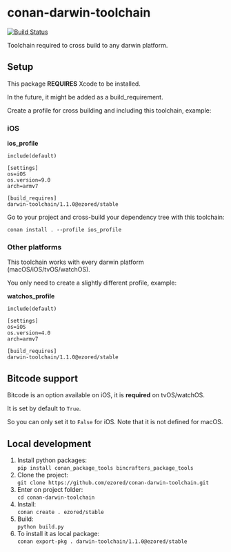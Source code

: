 
# conan-darwin-toolchain

[![Build Status](https://travis-ci.com/ezored/conan-darwin-toolchain.svg?branch=stable/1.1.0)](https://travis-ci.com/ezored/conan-darwin-toolchain)

Toolchain required to cross build to any darwin platform.

## Setup

This package **REQUIRES** Xcode to be installed.

In the future, it might be added as a build_requirement.

Create a profile for cross building and including this toolchain, example:

### iOS

**ios_profile**
    
```
include(default)

[settings]
os=iOS
os.version=9.0
arch=armv7

[build_requires]
darwin-toolchain/1.1.0@ezored/stable
```
    
Go to your project and cross-build your dependency tree with this toolchain:

`conan install . --profile ios_profile`

### Other platforms

This toolchain works with every darwin platform (macOS/iOS/tvOS/watchOS).

You only need to create a slightly different profile, example:

**watchos_profile**

```
include(default)

[settings]
os=iOS
os.version=4.0
arch=armv7

[build_requires]
darwin-toolchain/1.1.0@ezored/stable
```

## Bitcode support

Bitcode is an option available on iOS, it is **required** on tvOS/watchOS.

It is set by default to `True`.

So you can only set it to `False` for iOS. Note that it is not defined for macOS.

## Local development

1. Install python packages:  
```pip install conan_package_tools bincrafters_package_tools```
2. Clone the project:  
```git clone https://github.com/ezored/conan-darwin-toolchain.git```
3. Enter on project folder:  
```cd conan-darwin-toolchain```
3. Install:  
```conan create . ezored/stable```
4. Build:  
```python build.py```
5. To install it as local package:  
```conan export-pkg . darwin-toolchain/1.1.0@ezored/stable```